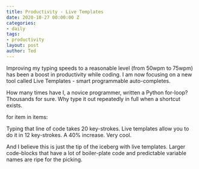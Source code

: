 ```yaml
---
title: Productivity - Live Templates
date: 2020-10-27 00:00:00 Z
categories:
- daily
tags:
- productivity
layout: post
author: Ted
---
```


Improving my typing speeds to a reasonable level (from 50wpm to 75wpm) has been a boost in productivity while coding. I am now focusing on a new tool called Live Templates - smart programmable auto-completes.

How many times have I, a novice programmer, written a Python for-loop? Thousands for sure. Why type it out repeatedly in full when a shortcut exists. 

for item in items:

Typing that line of code takes 20 key-strokes. Live templates allow you to do it in 12 key-strokes. A 40% increase. Very cool. 

And I believe this is just the tip of the iceberg with live templates. Larger code-blocks that have a lot of boiler-plate code and predictable variable names are ripe for the picking. 